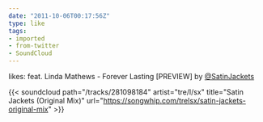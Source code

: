 ```yaml
---
date: "2011-10-06T00:17:56Z"
type: like
tags:
- imported
- from-twitter
- SoundCloud
---
```

likes: feat. Linda Mathews - Forever Lasting \[PREVIEW\] by [@SatinJackets](/twitter/#/SatinJackets)

{{< soundcloud path="/tracks/281098184" artist="tre/l/sx" title="Satin Jackets (Original Mix)" url="https://songwhip.com/trelsx/satin-jackets-original-mix" >}}
